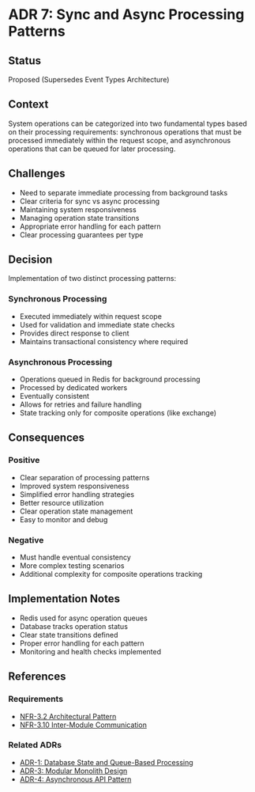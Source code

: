 # ADR 7: Sync and Async Processing Patterns

## Status
Proposed (Supersedes Event Types Architecture)

## Context
System operations can be categorized into two fundamental types based on their processing requirements: synchronous operations that must be processed immediately within the request scope, and asynchronous operations that can be queued for later processing.

## Challenges
- Need to separate immediate processing from background tasks
- Clear criteria for sync vs async processing
- Maintaining system responsiveness
- Managing operation state transitions
- Appropriate error handling for each pattern
- Clear processing guarantees per type

## Decision
Implementation of two distinct processing patterns:

### Synchronous Processing
- Executed immediately within request scope
- Used for validation and immediate state checks
- Provides direct response to client
- Maintains transactional consistency where required

### Asynchronous Processing
- Operations queued in Redis for background processing
- Processed by dedicated workers
- Eventually consistent
- Allows for retries and failure handling
- State tracking only for composite operations (like exchange)

## Consequences

### Positive
- Clear separation of processing patterns
- Improved system responsiveness
- Simplified error handling strategies
- Better resource utilization
- Clear operation state management
- Easy to monitor and debug

### Negative
- Must handle eventual consistency
- More complex testing scenarios
- Additional complexity for composite operations tracking

## Implementation Notes
- Redis used for async operation queues
- Database tracks operation status
- Clear state transitions defined
- Proper error handling for each pattern
- Monitoring and health checks implemented

## References

### Requirements
- [NFR-3.2 Architectural Pattern](../requirements/non-functional-requirements.md#nfr-32-architectural-pattern)
- [NFR-3.10 Inter-Module Communication](../requirements/non-functional-requirements.md#nfr-310-inter-module-communication)

### Related ADRs
- [ADR-1: Database State and Queue-Based Processing](ADR-1%20Database%20State%20and%20Queue-Based%20Processing.md)
- [ADR-3: Modular Monolith Design](ADR-3%20Modular%20Monolith%20Design.md)
- [ADR-4: Asynchronous API Pattern](ADR-4%20Asynchronous%20API%20Pattern.md)